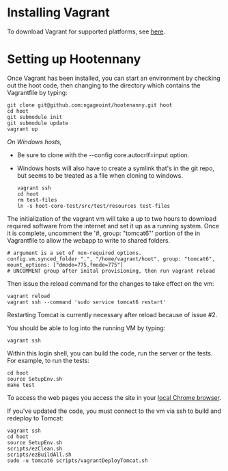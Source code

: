 # Installing Vagrant

To download Vagrant for supported platforms, see [here](http://www.vagrantup.com/downloads).

# Setting up Hootennany

Once Vagrant has been installed, you can start an environment by checking out the hoot code, then changing to the directory which contains the Vagrantfile by typing:

    git clone git@github.com:ngageoint/hootenanny.git hoot
    cd hoot
    git submodule init
    git submodule update
    vagrant up

*On Windows hosts,*

* Be sure to clone with the --config core.autocrlf=input option.
* Windows hosts will also have to create a symlink that's in the git repo, but seems to be treated as a file when cloning to windows.

    `vagrant ssh`  
    `cd hoot`  
    `rm test-files`  
    `ln -s hoot-core-test/src/test/resources test-files`  

The initialization of the vagrant vm will take a up to two hours to download required software from the internet and set it up as a running system. Once it is complete, uncomment the '#, group: "tomcat6"' portion of the in Vagrantfile to allow the webapp to write to shared folders.

    # argument is a set of non-required options.
    config.vm.synced_folder ".", "/home/vagrant/hoot", group: "tomcat6", mount_options: ["dmode=775,fmode=775"]
    # UNCOMMENT group after inital provisioning, then run vagrant reload

Then issue the reload command for the changes to take effect on the vm:

    vagrant reload
    vagrant ssh --command 'sudo service tomcat6 restart'

Restarting Tomcat is currently necessary after reload because of issue #2.

You should be able to log into the running VM by typing:

    vagrant ssh

Within this login shell, you can build the code, run the server or the tests. For example, to run the tests:

    cd hoot
    source SetupEnv.sh
    make test

To access the web pages you access the site in your [local Chrome browser](http://localhost:8888/hootenanny-id).

If you've updated the code, you must connect to the vm via ssh to build and redeploy to Tomcat:

    vagrant ssh
    cd hoot
    source SetupEnv.sh
    scripts/ezClean.sh
    scripts/ezBuildAll.sh
    sudo -u tomcat6 scripts/vagrantDeployTomcat.sh
